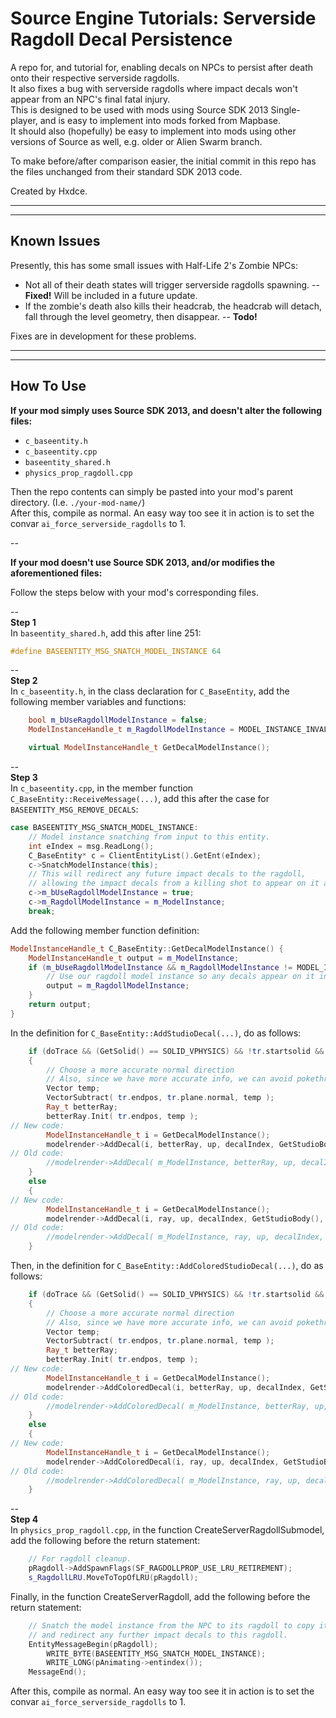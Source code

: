 # Source Engine Tutorials: Serverside Ragdoll Decal Persistence

A repo for, and tutorial for, enabling decals on NPCs to persist after death onto their respective serverside ragdolls.  
It also fixes a bug with serverside ragdolls where impact decals won't appear from an NPC's final fatal injury.  
This is designed to be used with mods using Source SDK 2013 Single-player, and is easy to implement into mods forked from Mapbase.  
It should also (hopefully) be easy to implement into mods using other versions of Source as well, e.g. older or Alien Swarm branch.  

To make before/after comparison easier, the initial commit in this repo has the files unchanged from their standard SDK 2013 code.

Created by Hxdce.
****
****


## Known Issues

Presently, this has some small issues with Half-Life 2's Zombie NPCs:

* Not all of their death states will trigger serverside ragdolls spawning. -- **Fixed!** Will be included in a future update.
* If the zombie's death also kills their headcrab, the headcrab will detach, fall through the level geometry, then disappear. -- **Todo!**

Fixes are in development for these problems.
****
****


## How To Use

**If your mod simply uses Source SDK 2013, and doesn't alter the following files:**
* `c_baseentity.h`
* `c_baseentity.cpp`
* `baseentity_shared.h`
* `physics_prop_ragdoll.cpp`

Then the repo contents can simply be pasted into your mod's parent directory. (I.e. `./your-mod-name/`)  
After this, compile as normal. An easy way too see it in action is to set the convar `ai_force_serverside_ragdolls` to 1.

--  

**If your mod doesn't use Source SDK 2013, and/or modifies the aforementioned files:**

Follow the steps below with your mod's corresponding files.

--  
**Step 1**  
In `baseentity_shared.h`, add this after line 251:
```cpp
#define BASEENTITY_MSG_SNATCH_MODEL_INSTANCE 64
```

--  
**Step 2**  
In `c_baseentity.h`, in the class declaration for `C_BaseEntity`, add the following member variables and functions:
```cpp
    bool m_bUseRagdollModelInstance = false;
    ModelInstanceHandle_t m_RagdollModelInstance = MODEL_INSTANCE_INVALID;

    virtual ModelInstanceHandle_t GetDecalModelInstance();
```

--  
**Step 3**  
In `c_baseentity.cpp`, in the member function `C_BaseEntity::ReceiveMessage(...)`, add this after the case for `BASEENTITY_MSG_REMOVE_DECALS`:
```cpp
case BASEENTITY_MSG_SNATCH_MODEL_INSTANCE:
    // Model instance snatching from input to this entity.
    int eIndex = msg.ReadLong();
    C_BaseEntity* c = ClientEntityList().GetEnt(eIndex);
    c->SnatchModelInstance(this);
    // This will redirect any future impact decals to the ragdoll, 
    // allowing the impact decals from a killing shot to appear on it as well.
    c->m_bUseRagdollModelInstance = true;
    c->m_RagdollModelInstance = m_ModelInstance;
    break;
```
Add the following member function definition:
```cpp
ModelInstanceHandle_t C_BaseEntity::GetDecalModelInstance() {
	ModelInstanceHandle_t output = m_ModelInstance;
	if (m_bUseRagdollModelInstance && m_RagdollModelInstance != MODEL_INSTANCE_INVALID) {
		// Use our ragdoll model instance so any decals appear on it instead.
		output = m_RagdollModelInstance;
	}
	return output;
}
```
In the definition for `C_BaseEntity::AddStudioDecal(...)`, do as follows:
```cpp
	if (doTrace && (GetSolid() == SOLID_VPHYSICS) && !tr.startsolid && !tr.allsolid)
	{
		// Choose a more accurate normal direction
		// Also, since we have more accurate info, we can avoid pokethru
		Vector temp;
		VectorSubtract( tr.endpos, tr.plane.normal, temp );
		Ray_t betterRay;
		betterRay.Init( tr.endpos, temp );
// New code:
		ModelInstanceHandle_t i = GetDecalModelInstance();
		modelrender->AddDecal(i, betterRay, up, decalIndex, GetStudioBody(), true, maxLODToDecal);
// Old code:
		//modelrender->AddDecal( m_ModelInstance, betterRay, up, decalIndex, GetStudioBody(), true, maxLODToDecal );
	}
	else
	{
// New code:
		ModelInstanceHandle_t i = GetDecalModelInstance();
		modelrender->AddDecal(i, ray, up, decalIndex, GetStudioBody(), false, maxLODToDecal);
// Old code:
		//modelrender->AddDecal( m_ModelInstance, ray, up, decalIndex, GetStudioBody(), false, maxLODToDecal );
	}
```

Then, in the definition for `C_BaseEntity::AddColoredStudioDecal(...)`, do as follows:
```cpp
	if (doTrace && (GetSolid() == SOLID_VPHYSICS) && !tr.startsolid && !tr.allsolid)
	{
		// Choose a more accurate normal direction
		// Also, since we have more accurate info, we can avoid pokethru
		Vector temp;
		VectorSubtract( tr.endpos, tr.plane.normal, temp );
		Ray_t betterRay;
		betterRay.Init( tr.endpos, temp );
// New code:
		ModelInstanceHandle_t i = GetDecalModelInstance();
		modelrender->AddColoredDecal(i, betterRay, up, decalIndex, GetStudioBody(), cColor, true, maxLODToDecal);
// Old code:
		//modelrender->AddColoredDecal( m_ModelInstance, betterRay, up, decalIndex, GetStudioBody(), cColor, true, maxLODToDecal );
	}
	else
	{
// New code:
		ModelInstanceHandle_t i = GetDecalModelInstance();
		modelrender->AddColoredDecal(i, ray, up, decalIndex, GetStudioBody(), cColor, false, maxLODToDecal);
// Old code:
		//modelrender->AddColoredDecal( m_ModelInstance, ray, up, decalIndex, GetStudioBody(), cColor, false, maxLODToDecal );
	}
```


--  
**Step 4**  
In `physics_prop_ragdoll.cpp`, in the function CreateServerRagdollSubmodel, add the following before the return statement:
```cpp
	// For ragdoll cleanup.
	pRagdoll->AddSpawnFlags(SF_RAGDOLLPROP_USE_LRU_RETIREMENT);
	s_RagdollLRU.MoveToTopOfLRU(pRagdoll);
```
Finally, in the function CreateServerRagdoll, add the following before the return statement:
```cpp
	// Snatch the model instance from the NPC to its ragdoll to copy its impact decals,
	// and redirect any further impact decals to this ragdoll.
	EntityMessageBegin(pRagdoll);
		WRITE_BYTE(BASEENTITY_MSG_SNATCH_MODEL_INSTANCE);
		WRITE_LONG(pAnimating->entindex());
	MessageEnd();
```

After this, compile as normal. An easy way too see it in action is to set the convar `ai_force_serverside_ragdolls` to 1.
